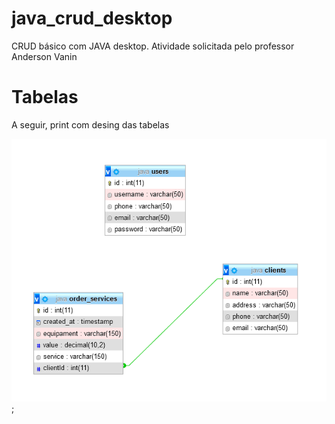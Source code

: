 # java_crud_desktop
<p> CRUD básico com JAVA desktop. Atividade solicitada pelo professor Anderson Vanin </p>

# Tabelas
<p> A seguir, print com desing das tabelas </p>

![tables](./tables.png);
